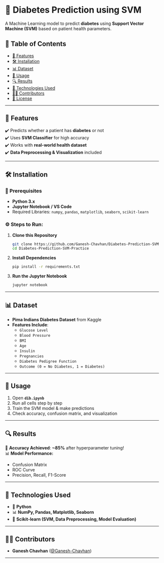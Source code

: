 # 🚀 Diabetes Prediction using SVM

A Machine Learning model to predict **diabetes** using **Support Vector Machine (SVM)** based on patient health parameters.

## 📜 Table of Contents
- [🔹 Features](#features)
- [🛠 Installation](#installation)
- [📊 Dataset](#dataset)
- [📌 Usage](#usage)
- [🔍 Results](#results)
- [📌 Technologies Used](#technologies-used)
- [👨‍💻 Contributors](#contributors)
- [📜 License](#license)

---

## 🔹 Features
✔️ Predicts whether a patient has **diabetes** or not  
✔️ Uses **SVM Classifier** for high accuracy  
✔️ Works with **real-world health dataset**  
✔️ **Data Preprocessing & Visualization** included  

---

## 🛠 Installation
### 📌 Prerequisites
- **Python 3.x**  
- **Jupyter Notebook / VS Code**  
- Required Libraries: `numpy`, `pandas`, `matplotlib`, `seaborn`, `scikit-learn`

### ⚙️ Steps to Run:
1. **Clone this Repository**
   ```sh
   git clone https://github.com/Ganesh-Chavhan/Diabetes-Prediction-SVM-Practice.git
   cd Diabetes-Prediction-SVM-Practice
   ```
2. **Install Dependencies**
   ```sh
   pip install -r requirements.txt
   ```
3. **Run the Jupyter Notebook**
   ```sh
   jupyter notebook
   ```

---

## 📊 Dataset
- **Pima Indians Diabetes Dataset** from Kaggle  
- **Features Include**:  
  - `Glucose Level`
  - `Blood Pressure`
  - `BMI`
  - `Age`
  - `Insulin`
  - `Pregnancies`
  - `Diabetes Pedigree Function`
  - `Outcome (0 = No Diabetes, 1 = Diabetes)`

---

## 📌 Usage
1. Open **`dib.ipynb`**  
2. Run all cells step by step  
3. Train the SVM model & make predictions  
4. Check accuracy, confusion matrix, and visualization  

---

## 🔍 Results
🎯 **Accuracy Achieved**: **~85%** after hyperparameter tuning!  
📊 **Model Performance:**  
- Confusion Matrix  
- ROC Curve  
- Precision, Recall, F1-Score  

---

## 📌 Technologies Used
- 🐍 **Python**  
- 📊 **NumPy, Pandas, Matplotlib, Seaborn**  
- 🤖 **Scikit-learn (SVM, Data Preprocessing, Model Evaluation)**  

---

## 👨‍💻 Contributors
- **Ganesh Chavhan** ([@Ganesh-Chavhan](https://github.com/Ganesh-Chavhan))

---
